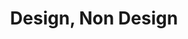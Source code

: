 ---
title: Design, Non Design
type: Course
location: Design Lusófona Lisboa, PT
subtext: with Eva Gonçalves
dateFormat: # "year", otherwise will be displayed MM.YYYY
dateEnd: 2024-05-31
dateStart: 2024-02-09
url: https://delli.pt/
---